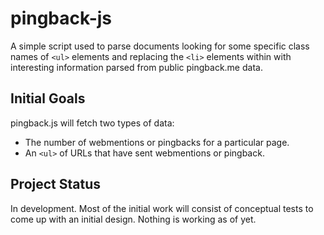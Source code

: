 pingback-js
===============

A simple script used to parse documents looking for some specific class names of `<ul>` elements and replacing the `<li>` elements within with interesting information parsed from public pingback.me data.
    

## Initial Goals

pingback.js will fetch two types of data:

*   The number of webmentions or pingbacks for a particular page.
*   An `<ul>` of URLs that have sent webmentions or pingback.
    
## Project Status

In development.  Most of the initial work will consist of conceptual tests to come up with an initial design.  Nothing is working as of yet.